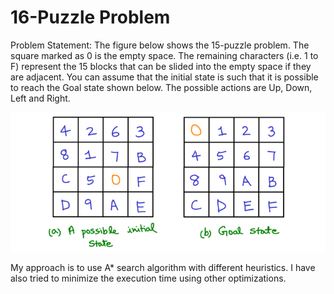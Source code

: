 # 16-Puzzle Problem

Problem Statement: The figure below shows the 15-puzzle problem. The square marked as 0 is the empty space. The remaining characters (i.e. 1 to F) represent the 15 blocks that can be slided into the empty space if they are adjacent. You can assume that the initial state is such that it is possible to reach the Goal state shown below. The possible actions are Up, Down, Left and Right.

![Example](state.jpg)

My approach is to use A* search algorithm with different heuristics. I have also tried to minimize the execution time using other optimizations.